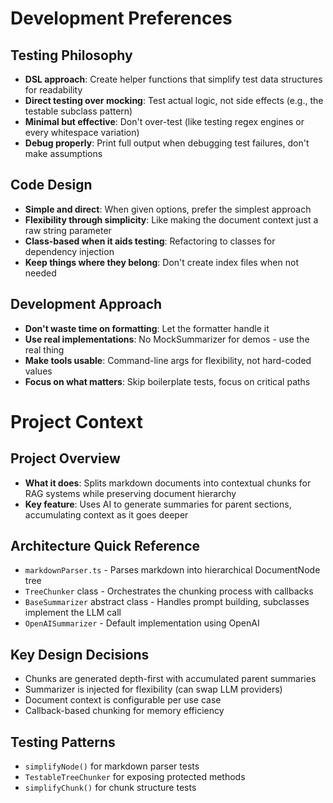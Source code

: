 # Development Preferences

## Testing Philosophy
- **DSL approach**: Create helper functions that simplify test data structures for readability
- **Direct testing over mocking**: Test actual logic, not side effects (e.g., the testable subclass pattern)
- **Minimal but effective**: Don't over-test (like testing regex engines or every whitespace variation)
- **Debug properly**: Print full output when debugging test failures, don't make assumptions

## Code Design
- **Simple and direct**: When given options, prefer the simplest approach
- **Flexibility through simplicity**: Like making the document context just a raw string parameter
- **Class-based when it aids testing**: Refactoring to classes for dependency injection
- **Keep things where they belong**: Don't create index files when not needed

## Development Approach
- **Don't waste time on formatting**: Let the formatter handle it
- **Use real implementations**: No MockSummarizer for demos - use the real thing
- **Make tools usable**: Command-line args for flexibility, not hard-coded values
- **Focus on what matters**: Skip boilerplate tests, focus on critical paths

# Project Context

## Project Overview
- **What it does**: Splits markdown documents into contextual chunks for RAG systems while preserving document hierarchy
- **Key feature**: Uses AI to generate summaries for parent sections, accumulating context as it goes deeper

## Architecture Quick Reference
- `markdownParser.ts` - Parses markdown into hierarchical DocumentNode tree
- `TreeChunker` class - Orchestrates the chunking process with callbacks
- `BaseSummarizer` abstract class - Handles prompt building, subclasses implement the LLM call
- `OpenAISummarizer` - Default implementation using OpenAI

## Key Design Decisions
- Chunks are generated depth-first with accumulated parent summaries
- Summarizer is injected for flexibility (can swap LLM providers)
- Document context is configurable per use case
- Callback-based chunking for memory efficiency

## Testing Patterns
- `simplifyNode()` for markdown parser tests
- `TestableTreeChunker` for exposing protected methods
- `simplifyChunk()` for chunk structure tests